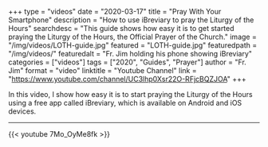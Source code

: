+++
type = "videos"
date = "2020-03-17"
title = "Pray With Your Smartphone"
description = "How to use iBreviary to pray the Liturgy of the Hours"
searchdesc = "This guide shows how easy it is to get started praying the Liturgy of the Hours, the Official Prayer of the Church."
image = "/img/videos/LOTH-guide.jpg"
featured = "LOTH-guide.jpg"
featuredpath = "/img/videos/"
featuredalt = "Fr. Jim holding his phone showing iBreviary"
categories = ["videos"]
tags = ["2020", "Guides", "Prayer"]
author = "Fr. Jim"
format = "video"
linktitle = "Youtube Channel"
link = "https://www.youtube.com/channel/UC3lhp0Xsr22O-RFjcBQZJOA"
+++

In this video, I show how easy it is to start praying the Liturgy of the Hours using a free app called iBreviary, which is available on Android and iOS devices.

---

{{< youtube 7Mo_OyMe8fk >}}
